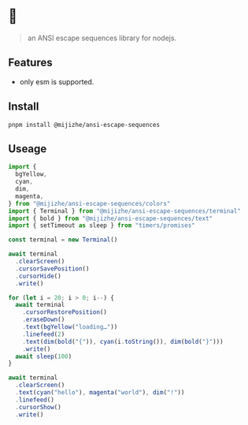 # 🌈

> an ANSI escape sequences library for nodejs.

## Features

- only esm is supported.

## Install

```shell
pnpm install @mijizhe/ansi-escape-sequences
```

## Useage

```typescript
import {
  bgYellow,
  cyan,
  dim,
  magenta,
} from "@mijizhe/ansi-escape-sequences/colors"
import { Terminal } from "@mijizhe/ansi-escape-sequences/terminal"
import { bold } from "@mijizhe/ansi-escape-sequences/text"
import { setTimeout as sleep } from "timers/promises"

const terminal = new Terminal()

await terminal
  .clearScreen()
  .cursorSavePosition()
  .cursorHide()
  .write()

for (let i = 20; i > 0; i--) {
  await terminal
    .cursorRestorePosition()
    .eraseDown()
    .text(bgYellow("loading…"))
    .linefeed(2)
    .text(dim(bold("{")), cyan(i.toString()), dim(bold("}")))
    .write()
  await sleep(100)
}

await terminal
  .clearScreen()
  .text(cyan("hello"), magenta("world"), dim("!"))
  .linefeed()
  .cursorShow()
  .write()
```
